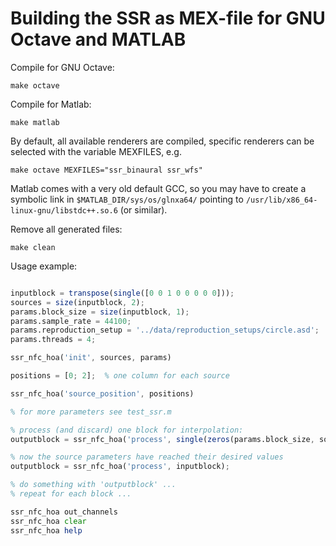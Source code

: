 Building the SSR as MEX-file for GNU Octave and MATLAB
======================================================

Compile for GNU Octave:

    make octave

Compile for Matlab:

    make matlab

By default, all available renderers are compiled, specific renderers can be
selected with the variable MEXFILES, e.g.

    make octave MEXFILES="ssr_binaural ssr_wfs"

Matlab comes with a very old default GCC, so you may have to create
a symbolic link in `$MATLAB_DIR/sys/os/glnxa64/` pointing to
`/usr/lib/x86_64-linux-gnu/libstdc++.so.6` (or similar).

Remove all generated files:

    make clean

Usage example:

``` octave

inputblock = transpose(single([0 0 1 0 0 0 0 0]));
sources = size(inputblock, 2);
params.block_size = size(inputblock, 1);
params.sample_rate = 44100;
params.reproduction_setup = '../data/reproduction_setups/circle.asd';
params.threads = 4;

ssr_nfc_hoa('init', sources, params)

positions = [0; 2];  % one column for each source

ssr_nfc_hoa('source_position', positions)

% for more parameters see test_ssr.m

% process (and discard) one block for interpolation:
outputblock = ssr_nfc_hoa('process', single(zeros(params.block_size, sources)));

% now the source parameters have reached their desired values
outputblock = ssr_nfc_hoa('process', inputblock);

% do something with 'outputblock' ...
% repeat for each block ...

ssr_nfc_hoa out_channels
ssr_nfc_hoa clear
ssr_nfc_hoa help

```
